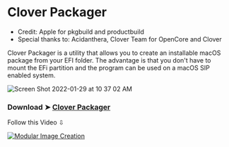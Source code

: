 # Clover Packager

- Credit: Apple for pkgbuild and productbuild
- Special thanks to: Acidanthera, Clover Team for OpenCore and Clover

Clover Packager is a utility that allows you to create an installable macOS package from your EFI folder.
The advantage is that you don't have to mount the EFi partition and the program can be used on a macOS SIP enabled system.

![Screen Shot 2022-01-29 at 10 37 02 AM](https://user-images.githubusercontent.com/6248794/151667070-3ee21dd7-7c7d-4e17-b55c-ecec5c46538c.png)

### Download ➤ [Clover Packager](https://github.com/chris1111/Clover-Packager/raw/Master/Clover%20Packager.zip)

Follow this Video ⇩

[![Modular Image Creation](https://user-images.githubusercontent.com/6248794/134072536-7c46b8cc-4d8b-42f9-a28a-3c02734f1f5d.png)]()
